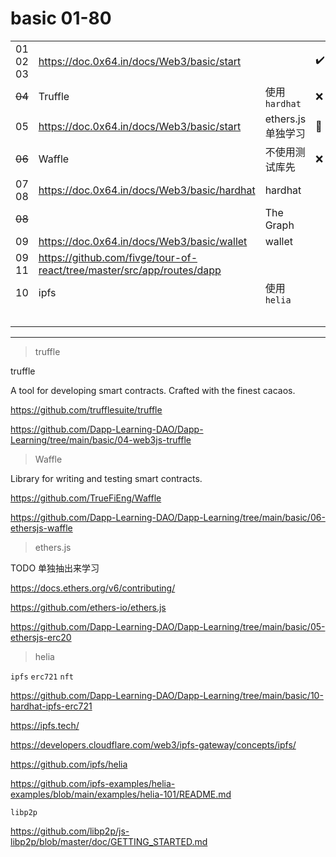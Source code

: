 # basic 01-80

|          |                                                                        |                    |     |
| -------- | ---------------------------------------------------------------------- | ------------------ | --- |
| 01 02 03 | https://doc.0x64.in/docs/Web3/basic/start                              |                    | ✔️  |
| ~~04~~   | Truffle                                                                | 使用`hardhat`      | ❌  |
| 05       | https://doc.0x64.in/docs/Web3/basic/start                              | ethers.js 单独学习 | 💖  |
| ~~06~~   | Waffle                                                                 | 不使用测试库先     | ❌  |
| 07 08    | https://doc.0x64.in/docs/Web3/basic/hardhat                            | hardhat            |     |
| ~~08~~   |                                                                        | The Graph          |     |
| 09       | https://doc.0x64.in/docs/Web3/basic/wallet                             | wallet             |     |
| 09 11    | https://github.com/fivge/tour-of-react/tree/master/src/app/routes/dapp |                    |     |
| 10       | ipfs                                                                   | 使用`helia`        |     |
|          |                                                                        |                    |     |
|          |                                                                        |                    |     |
|          |                                                                        |                    |     |
|          |                                                                        |                    |     |
|          |                                                                        |                    |     |

---

> truffle

truffle

A tool for developing smart contracts. Crafted with the finest cacaos.

https://github.com/trufflesuite/truffle

https://github.com/Dapp-Learning-DAO/Dapp-Learning/tree/main/basic/04-web3js-truffle

> Waffle

Library for writing and testing smart contracts.

https://github.com/TrueFiEng/Waffle

https://github.com/Dapp-Learning-DAO/Dapp-Learning/tree/main/basic/06-ethersjs-waffle

> ethers.js

TODO 单独抽出来学习

https://docs.ethers.org/v6/contributing/

https://github.com/ethers-io/ethers.js

https://github.com/Dapp-Learning-DAO/Dapp-Learning/tree/main/basic/05-ethersjs-erc20

> helia

`ipfs` `erc721` `nft`

https://github.com/Dapp-Learning-DAO/Dapp-Learning/tree/main/basic/10-hardhat-ipfs-erc721

https://ipfs.tech/

https://developers.cloudflare.com/web3/ipfs-gateway/concepts/ipfs/

https://github.com/ipfs/helia

https://github.com/ipfs-examples/helia-examples/blob/main/examples/helia-101/README.md

`libp2p`

https://github.com/libp2p/js-libp2p/blob/master/doc/GETTING_STARTED.md
